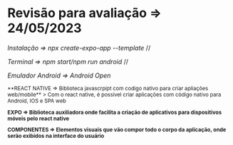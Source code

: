 # Revisão para avaliação => 24/05/2023

*Instalação => npx create-expo-app --template* //

*Terminal => npm start/npm run android* //

*Emulador Android => Android Open*

<sub>
**REACT NATIVE =>  Biblioteca javascrpipt com codigo nativo para criar apliações web/mobile**
> Com o react native, é possivel criar aplicações com código nativo para Android, IOS e SPA web

**EXPO => Biblioteca auxiliadora onde facilita a criação de aplicativos para dispositivos móveis pelo react native**

**COMPONENTES => Elementos visuais que vão compor todo o corpo da aplicação, onde serão exibidos na interface do usuário**
</sub>

